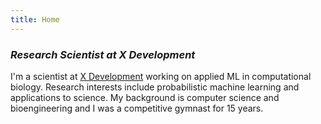 ```yaml
---
title: Home
---
```


<!-- [<img src="https://simpleicons.org/icons/github.svg" -->
<!-- style="max-width:15%;min-width:40px;float:right;" alt="Github repo" -->
<!-- />](https://github.com/yihui/hugo-xmin) -->


### _Research Scientist at X Development_

I'm a scientist at [X Development](https://x.company) working on applied ML in
computational biology. Research interests include probabilistic machine learning
and applications to science. My background is computer science and
bioengineering and I was a competitive gymnast for 15 years.

<!---->
<!-- I have a background in bioengineering and -->
<!-- computer science and a deep intereste -->
<!---->
<!-- I believe robust ML systems require theoretical foundations in probabilistic -->
<!-- reasoning and statistics. I enjoy translating cutting-edge ML methods into -->
<!-- practical applications. -->
<!---->
<!-- My current interests include Equivariant Euclidian GNNs for molecular modeling, -->
<!-- generative language models in biology, and diffusion/score-based generative -->
<!-- modeling. -->
<!---->
<!-- I have a background in Bioengineering and Computer Science at Stanford where I -->
<!-- also completed premedical requirements. -->
<!---->
<!-- I was a gymnast for 15 years, competing for Stanford Mens Gymnastics and -->
<!-- represented the Unites States on the Junior National Team at competitions in -->
<!-- China, England, and Colombia. -->
<!---->
